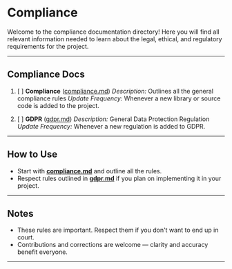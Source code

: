 <!--
START OF docs/compliance/README.md

Purpose:
Outline project compliance including legal, ethical, and regulatory aspects.

Update Frequency:
Update this README whenever new compliance rules is added to the project.

Location: docs/compliance/README.md
-->

# Compliance

Welcome to the compliance documentation directory!
Here you will find all relevant information needed to learn about the legal, ethical, and regulatory requirements for the project.

---

## Compliance Docs


1. [ ] **Compliance** ([compliance.md](compliance.md))
   _Description:_ Outlines all the general compliance rules
   _Update Frequency:_ Whenever a new library or source code is added to the project.

2. [ ] **GDPR** ([gdpr.md](gdpr.md))
   _Description:_ General Data Protection Regulation
   _Update Frequency:_ Whenever a new regulation is added to GDPR.

---

## How to Use

- Start with **[compliance.md](compliance.md)** and outline all the rules.
- Respect rules outlined in **[gdpr.md](gdpr.md)** if you plan on implementing it in your project.

---

## Notes

- These rules are important. Respect them if you don't want to end up in court.
- Contributions and corrections are welcome — clarity and accuracy benefit everyone.

---

<!-- END OF docs/compliance/README.md -->
